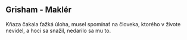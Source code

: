 ## Grisham - Maklér

Kňaza čakala ťažká úloha, musel spomínať na človeka, ktorého v živote nevidel, a hoci sa snažil, nedarilo sa mu to.
